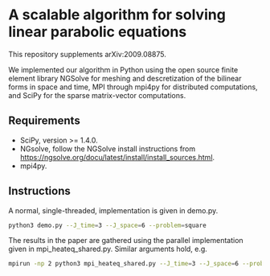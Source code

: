 # A scalable algorithm for solving linear parabolic equations
This repository supplements arXiv:2009.08875.

We implemented our algorithm in Python using the open source finite element
library NGSolve for meshing and descretization of the bilinear forms in space
and time, MPI through mpi4py for distributed computations, and SciPy for the
sparse matrix-vector computations.

## Requirements
- SciPy, version >= 1.4.0.
- NGsolve, follow the NGSolve install instructions from https://ngsolve.org/docu/latest/install/install_sources.html.
- mpi4py.

## Instructions
A normal, single-threaded, implementation is given in demo.py.
```bash
python3 demo.py --J_time=3 --J_space=6 --problem=square
```

The results in the paper are gathered using the parallel implementation
given in mpi_heateq_shared.py. Similar arguments hold, e.g.
```bash
mpirun -np 2 python3 mpi_heateq_shared.py --J_time=3 --J_space=6 --problem=square
```
